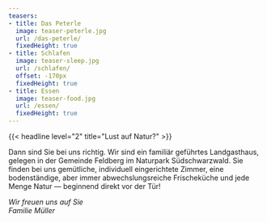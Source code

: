 ```yaml
---
teasers:
- title: Das Peterle
  image: teaser-peterle.jpg
  url: /das-peterle/
  fixedHeight: true
- title: Schlafen
  image: teaser-sleep.jpg
  url: /schlafen/
  offset: -170px
  fixedHeight: true
- title: Essen
  image: teaser-food.jpg
  url: /essen/
  fixedHeight: true
---
```


{{< headline level="2" title="Lust auf Natur?" >}}

Dann sind Sie bei uns richtig. Wir sind ein familiär geführtes Landgasthaus, gelegen in der Gemeinde Feldberg im Naturpark Südschwarzwald. Sie finden bei uns gemütliche, individuell eingerichtete Zimmer, eine bodenständige, aber immer abwechslungsreiche Frischeküche und jede Menge Natur — beginnend direkt vor der Tür!

*Wir freuen uns auf Sie*  
*Familie Müller*
